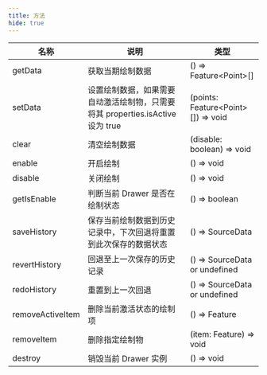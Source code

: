 ```yaml
---
title: 方法
hide: true
---
```


| 名称             | 说明                                                                           | 类型                                     |
| ---------------- | ------------------------------------------------------------------------------ | ---------------------------------------- |
| getData          | 获取当期绘制数据                                                               | () => Feature&lt;Point&gt;[]             |
| setData          | 设置绘制数据，如果需要自动激活绘制物，只需要将其 properties.isActive 设为 true | (points: Feature&lt;Point&gt;[]) => void |
| clear            | 清空绘制数据                                                                   | (disable: boolean) => void               |
| enable           | 开启绘制                                                                       | () => void                               |
| disable          | 关闭绘制                                                                       | () => void                               |
| getIsEnable      | 判断当前 Drawer 是否在绘制状态                                                 | () => boolean                            |
| saveHistory      | 保存当前绘制数据到历史记录中，下次回退将重置到此次保存的数据状态               | () => SourceData                         |
| revertHistory    | 回退至上一次保存的历史记录                                                     | () => SourceData or undefined            |
| redoHistory      | 重置到上一次回退                                                               | () => SourceData or undefined            |
| removeActiveItem | 删除当前激活状态的绘制项                                                       | () => Feature                            |
| removeItem       | 删除指定绘制物                                                                 | (item: Feature) => void                  |
| destroy          | 销毁当前 Drawer 实例                                                           | () => void                               |
